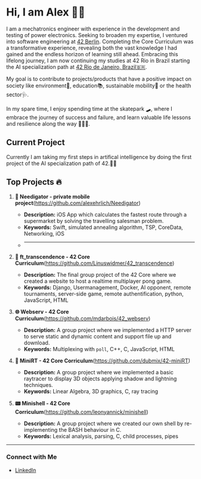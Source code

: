 # Hi, I am Alex 🙋🏻

I am a mechatronics engineer with experience in the development and testing of power electronics. Seeking to broaden my expertise, I ventured into software engineering at [42 Berlin](https://42berlin.de). Completing the Core Curriculum was a transformative experience, revealing both the vast knowledge I had gained and the endless horizon of learning still ahead. Embracing this lifelong journey, I am now continuing my studies at 42 Rio in Brazil starting the AI specialization path at [42 Rio de Janeiro, Brazil🇧🇷](https://42.rio).

My goal is to contribute to projects/products that have a positive impact on society like environment🌱, education📚, sustainable mobility🚄 or the health sector🩺.

In my spare time, I enjoy spending time at the skatepark 🛹, where I embrace the journey of success and failure, and learn valuable life lessons and resilience along the way 💆🏻‍♂️.

## Current Project
Currently I am taking my first steps in artifical intelligence by doing the first project of the AI specialization path of 42.🤖🧠

## Top Projects 🔥

1. **📲 Needigator - private mobile project**(https://github.com/alexehrlich/Needigator)
   - **Description:** iOS App which calculates the fastest route through a supermarket by solving the travelling salesman problem.
   - **Keywords:** Swift, simulated annealing algorithm, TSP, CoreData, Networking, iOS
   - ****

2. **🚀 ft_transcendence - 42 Core Curriculum**(https://github.com/Linuswidmer/42_transcendence)
   - **Description:** The final group project of the 42 Core where we created a website to host a realtime multiplayer pong game.
   - **Keywords:** Django, Usermanagement, Docker, AI opponent, remote tournaments, server-side game, remote authentification, python, JavaScript, HTML

3. **🌐 Webserv - 42 Core Curriculum**(https://github.com/mdarbois/42_webserv)
   - **Description:** A group project where we implemented a HTTP server to serve static and dynamic content and support file up and download.
   - **Keywords:** Multiplexing with `poll`, C++, C, JavaScript, HTML

4. **🧊 MiniRT - 42 Core Corriculum**(https://github.com/dubmix/42-miniRT)
   - **Description:** A group project where we implemented a basic raytracer to display 3D objects applying shadow and lightning techniques.
   - **Keywords:** Linear Algebra, 3D graphics, C, ray tracing

5. **📟 Minishell - 42 Core Corriculum**(https://github.com/leonyannick/minishell)
   - **Description:** A group project where we created our own shell by re-implementing the BASH behaviour in C.
   - **Keywords:** Lexical analysis, parsing, C, child processes, pipes

---

### Connect with Me
- [LinkedIn](https://www.linkedin.com/in/alexander-ehrlich-a276b8200/)

